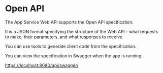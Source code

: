 # Open API

The App Service Web API supports the Open API specification.

It is a JSON format specifying the structure of the Web API - what requests to make, their parameters, and what responses to receive.

You can use tools to generate client code from the specification.

You can view the specification in Swagger when the app is running.

[https://localhost:8080/api/swagger/](https://localhost:8080/api/swagger/) 